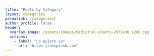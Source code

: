 ```yaml
---
title: "Posts by Category"
layout: categories
permalink: /categories/
author_profile: false
header:
  overlay_image: /assets/images/medicinal-plants-2979438_1280.jpg
  actions:
    - label: "Lo quiero ya"
      url: "https://unsplash.com"
---
```

